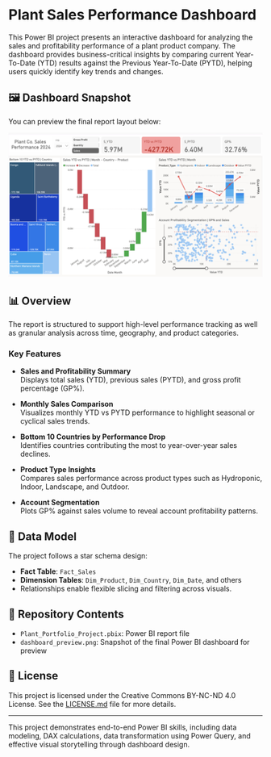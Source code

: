 # Plant Sales Performance Dashboard

This Power BI project presents an interactive dashboard for analyzing the sales and profitability performance of a plant product company. The dashboard provides business-critical insights by comparing current Year-To-Date (YTD) results against the Previous Year-To-Date (PYTD), helping users quickly identify key trends and changes.

## 🖼️ Dashboard Snapshot

You can preview the final report layout below:

![Dashboard Preview](dashboard_preview.png)

## 📊 Overview

The report is structured to support high-level performance tracking as well as granular analysis across time, geography, and product categories.

### Key Features

- **Sales and Profitability Summary**  
  Displays total sales (YTD), previous sales (PYTD), and gross profit percentage (GP%).

- **Monthly Sales Comparison**  
  Visualizes monthly YTD vs PYTD performance to highlight seasonal or cyclical sales trends.

- **Bottom 10 Countries by Performance Drop**  
  Identifies countries contributing the most to year-over-year sales declines.

- **Product Type Insights**  
  Compares sales performance across product types such as Hydroponic, Indoor, Landscape, and Outdoor.

- **Account Segmentation**  
  Plots GP% against sales volume to reveal account profitability patterns.

## 🧱 Data Model

The project follows a star schema design:
- **Fact Table**: `Fact_Sales`
- **Dimension Tables**: `Dim_Product`, `Dim_Country`, `Dim_Date`, and others
- Relationships enable flexible slicing and filtering across visuals.

## 📁 Repository Contents

- `Plant_Portfolio_Project.pbix`: Power BI report file
- `dashboard_preview.png`: Snapshot of the final Power BI dashboard for preview


## 📄 License
This project is licensed under the Creative Commons BY-NC-ND 4.0 License. See the [LICENSE.md](LICENSE.md) file for more details.

---
This project demonstrates end-to-end Power BI skills, including data modeling, DAX calculations, data transformation using Power Query, and effective visual storytelling through dashboard design.
